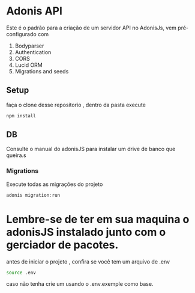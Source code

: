 # Adonis API

Este é o padrão para a criação de um servidor API no AdonisJs, vem pré-configurado com
1. Bodyparser
2. Authentication
3. CORS
4. Lucid ORM
5. Migrations and seeds

## Setup

faça o clone desse repositorio , dentro da pasta execute
```bash
npm install 
```


## DB
Consulte o manual do adonisJS para instalar um drive de banco que queira.s

### Migrations

Execute todas as migrações do projeto

```js
adonis migration:run
```
# Lembre-se de ter em sua maquina o adonisJS instalado junto com o gerciador de pacotes.
antes de iniciar o projeto , confira se você tem um arquivo de .env 
```bash
source .env
```
caso não tenha crie um usando o .env.exemple como base.
